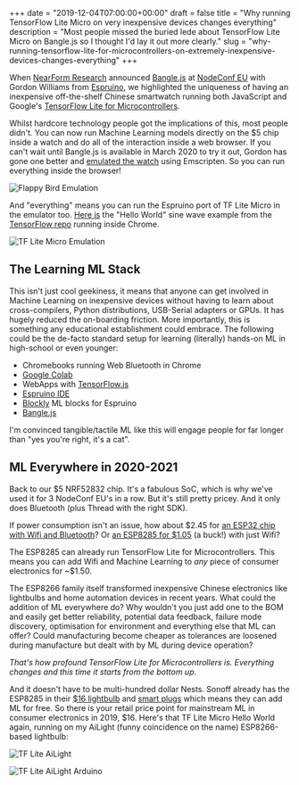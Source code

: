 +++
date = "2019-12-04T07:00:00+00:00"
draft = false
title = "Why running TensorFlow Lite Micro on very inexpensive devices changes everything"
description = "Most people missed the buried lede about TensorFlow Lite Micro on Bangle.js so I thought I'd lay it out more clearly."
slug = "why-running-tensorflow-lite-for-microcontrollers-on-extremely-inexpensive-devices-changes-everything"
+++

When [NearForm Research](https://www.nearform.com/research/) announced [Bangle.js](https://www.nearform.com/blog?_sf_s=bangle.js) at [NodeConf EU](https://www.nodeconf.eu/) with Gordon Williams from [Espruino](https://espruino.com), we highlighted the uniqueness of having an inexpensive off-the-shelf Chinese smartwatch running both JavaScript and Google's [TensorFlow Lite for Microcontrollers](https://www.tensorflow.org/lite/microcontrollers).

Whilst hardcore technology people got the implications of this, most people didn't. You can now run Machine Learning models directly on the $5 chip inside a watch and do all of the interaction inside a web browser. If you can't wait until Bangle.js is available in March 2020 to try it out, Gordon has gone one better and [emulated the watch](https://www.espruino.com/ide/emulator.html?codeurl=https://banglejs.com/apps/apps/flappy/app.js&upload) using Emscripten. So you can run everything inside the browser! 


![Flappy Bird Emulation](/images/2019/12/emulator1.jpg)


And "everything" means you can run the Espruino port of TF Lite Micro in the emulator too. [Here is](https://www.espruino.com/ide/emulator.html?gist=c0404a867b3531527428a1843c5fd5fc&upload) the "Hello World" sine wave example from the [TensorFlow repo](https://github.com/tensorflow/tensorflow/tree/master/tensorflow/lite/experimental/micro/examples/hello_world) running inside Chrome.

![TF Lite Micro Emulation](/images/2019/12/emulator2.jpg)


## The Learning ML Stack
This  isn't just cool geekiness, it means that anyone can get involved in Machine Learning on inexpensive devices without having to learn about cross-compilers, Python distributions, USB-Serial adapters or GPUs. It has hugely reduced the on-boarding friction. More importantly, this is something any educational establishment could embrace. The following could be the de-facto standard setup for learning (literally) hands-on ML in high-school or even younger:

* Chromebooks running Web Bluetooth in Chrome
* [Google Colab](https://colab.research.google.com/)
* WebApps with [TensorFlow.js](https://www.tensorflow.org/js) 
* [Espruino IDE](https://espruino.com/ide)
* [Blockly](https://developers.google.com/blockly) ML blocks for Espruino
* [Bangle.js](https://banglejs.com)

I'm convinced tangible/tactile ML like this will engage people for far longer than "yes you're right, it's a cat".

## ML Everywhere in 2020-2021
Back to our $5 NRF52832 chip. It's a fabulous SoC, which is why we've used it for 3 NodeConf EU's in a row. But it's still pretty pricey. And it only does Bluetooth (plus Thread with the right SDK).

If power consumption isn't an issue, how about $2.45 for [an ESP32 chip with Wifi and Bluetooth](https://www2.mouser.com/ProductDetail/Espressif-Systems/ESP32-S0WD?qs=sGAEpiMZZMve4%2FbfQkoj%252BEaa%252BXdRvdmbR%2FQ7UMJWB9I%3D)? Or [an ESP8285 for $1.05](https://www2.mouser.com/ProductDetail/Espressif-Systems/ESP8285H16?qs=sGAEpiMZZMsG1k5vdNM%2Fc8yNQq7qgKEx8g19WW57dfQ%3D) (a buck!) with just Wifi? 

The ESP8285 can already run TensorFlow Lite for Microcontrollers. This means you can add Wifi and Machine Learning to *any* piece of consumer electronics for ~$1.50. 

The ESP8266 family itself transformed inexpensive Chinese electronics like lightbulbs and home automation devices in recent years. What could the addition of ML everywhere do? Why wouldn't you just add one to the BOM and easily get better reliability, potential data feedback, failure mode discovery, optimisation for environment and everything else that ML can offer? Could manufacturing become cheaper as tolerances are loosened during manufacture but dealt with by ML during device operation?

*That's how profound TensorFlow Lite for Microcontrollers is. Everything changes and this time it starts from the bottom up.*

And it doesn't have to be multi-hundred dollar Nests. Sonoff already has the ESP8285 in their [$16 lightbulb](https://www.aliexpress.com/item/32824271928.html) and [smart plugs](https://sonoff.tech/product/wifi-smart-plugs/s20) which means they can add ML for free. So there is your retail price point for mainstream ML in consumer electronics in 2019, $16. Here's that TF Lite Micro Hello World again, running on my AiLight (funny coincidence on the name) ESP8266-based lightbulb:

![TF Lite AiLight](/images/2019/12/sonoff2.jpg)

![TF Lite AiLight Arduino](/images/2019/12/sonoff1.jpg)



